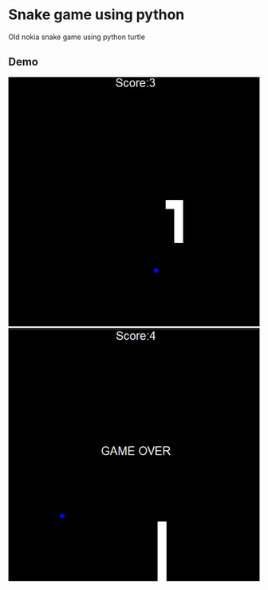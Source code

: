 
# Snake game using python

Old nokia snake game using python turtle


## Demo
![](images/p1.png)
![](images/p2.png)





